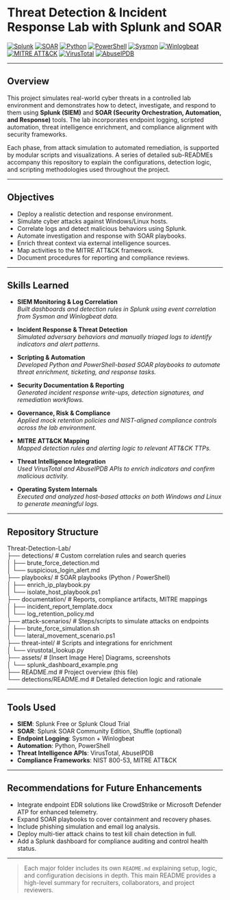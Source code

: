 # Threat Detection & Incident Response Lab with Splunk and SOAR

[![Splunk](https://img.shields.io/badge/Tool-Splunk-black?logo=splunk)](https://www.splunk.com/)
[![SOAR](https://img.shields.io/badge/Tool-Splunk%20SOAR-black?logo=splunk)](https://www.splunk.com/en_us/software/soar.html)
[![Python](https://img.shields.io/badge/Language-Python-blue?logo=python)](https://www.python.org/)
[![PowerShell](https://img.shields.io/badge/Scripting-PowerShell-blue?logo=powershell)](https://docs.microsoft.com/en-us/powershell/)
[![Sysmon](https://img.shields.io/badge/Tool-Sysmon-blue)](https://learn.microsoft.com/en-us/sysinternals/downloads/sysmon)
[![Winlogbeat](https://img.shields.io/badge/Tool-Winlogbeat-orange)](https://www.elastic.co/beats/winlogbeat)
[![MITRE ATT&CK](https://img.shields.io/badge/Framework-MITRE%20ATT%26CK-red)](https://attack.mitre.org/)
[![VirusTotal](https://img.shields.io/badge/Threat%20Intel-VirusTotal-black)](https://www.virustotal.com/)
[![AbuseIPDB](https://img.shields.io/badge/Threat%20Intel-AbuseIPDB-red)](https://www.abuseipdb.com/)

---

## Overview

This project simulates real-world cyber threats in a controlled lab environment and demonstrates how to detect, investigate, and respond to them using **Splunk (SIEM)** and **SOAR (Security Orchestration, Automation, and Response)** tools. The lab incorporates endpoint logging, scripted automation, threat intelligence enrichment, and compliance alignment with security frameworks.

Each phase, from attack simulation to automated remediation, is supported by modular scripts and visualizations. A series of detailed sub-READMEs accompany this repository to explain the configurations, detection logic, and scripting methodologies used throughout the project.

---

## Objectives

- Deploy a realistic detection and response environment.
- Simulate cyber attacks against Windows/Linux hosts.
- Correlate logs and detect malicious behaviors using Splunk.
- Automate investigation and response with SOAR playbooks.
- Enrich threat context via external intelligence sources.
- Map activities to the MITRE ATT&CK framework.
- Document procedures for reporting and compliance reviews.

---

## Skills Learned

- **SIEM Monitoring & Log Correlation**  
  *Built dashboards and detection rules in Splunk using event correlation from Sysmon and Winlogbeat data.*

- **Incident Response & Threat Detection**  
  *Simulated adversary behaviors and manually triaged logs to identify indicators and alert patterns.*

- **Scripting & Automation**  
  *Developed Python and PowerShell-based SOAR playbooks to automate threat enrichment, ticketing, and response tasks.*

- **Security Documentation & Reporting**  
  *Generated incident response write-ups, detection signatures, and remediation workflows.*

- **Governance, Risk & Compliance**  
  *Applied mock retention policies and NIST-aligned compliance controls across the lab environment.*

- **MITRE ATT&CK Mapping**  
  *Mapped detection rules and alerting logic to relevant ATT&CK TTPs.*

- **Threat Intelligence Integration**  
  *Used VirusTotal and AbuseIPDB APIs to enrich indicators and confirm malicious activity.*

- **Operating System Internals**  
  *Executed and analyzed host-based attacks on both Windows and Linux to generate meaningful logs.*

---

## Repository Structure
Threat-Detection-Lab/                                                                                                                                                           
├── detections/ # Custom correlation rules and search queries                                                                                                                                                           
│ ├── brute_force_detection.md                                                                                                                                                           
│ └── suspicious_login_alert.md                                                                                                                                                           
├── playbooks/ # SOAR playbooks (Python / PowerShell)                                                                                                                                                           
│ ├── enrich_ip_playbook.py                                                                                                                                                           
│ └── isolate_host_playbook.ps1                                                                                                                                                           
├── documentation/ # Reports, compliance artifacts, MITRE mappings                                                                                                                                                           
│ ├── incident_report_template.docx                                                                                                                                                           
│ └── log_retention_policy.md                                                                                                                                                           
├── attack-scenarios/ # Steps/scripts to simulate attacks on endpoints                                                                                                                                                           
│ ├── brute_force_simulation.sh                                                                                                                                                           
│ └── lateral_movement_scenario.ps1                                                                                                                                                           
├── threat-intel/ # Scripts and integrations for enrichment                                                                                                                                                           
│ └── virustotal_lookup.py                                                                                                                                                           
├── assets/ # [Insert Image Here] Diagrams, screenshots                                                                                                                                                           
│ └── splunk_dashboard_example.png                                                                                                                                                           
├── README.md # Project overview (this file)                                                                                                                                                           
└── detections/README.md # Detailed detection logic and rationale                                                                                                                                                           

---

## Tools Used

- **SIEM**: Splunk Free or Splunk Cloud Trial  
- **SOAR**: Splunk SOAR Community Edition, Shuffle (optional)  
- **Endpoint Logging**: Sysmon + Winlogbeat  
- **Automation**: Python, PowerShell  
- **Threat Intelligence APIs**: VirusTotal, AbuseIPDB  
- **Compliance Frameworks**: NIST 800-53, MITRE ATT&CK

---

## Recommendations for Future Enhancements

- Integrate endpoint EDR solutions like CrowdStrike or Microsoft Defender ATP for enhanced telemetry.
- Expand SOAR playbooks to cover containment and recovery phases.
- Include phishing simulation and email log analysis.
- Deploy multi-tier attack chains to test kill chain detection in full.
- Add a Splunk dashboard for compliance auditing and control health status.

---

> Each major folder includes its own `README.md` explaining setup, logic, and configuration decisions in depth. This main README provides a high-level summary for recruiters, collaborators, and project reviewers.


